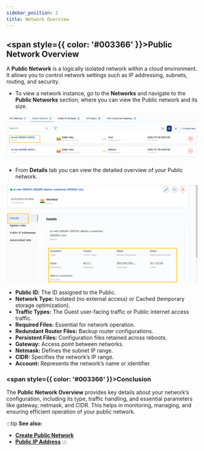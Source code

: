 ```yaml
---
sidebar_position: 2
title: Network Overview
---
```


## <span style={{ color: '#003366' }}>Public Network Overview</span>

A **Public Network** is a logically isolated network within a cloud environment. It allows you to control network settings such as IP addressing, subnets, routing, and security.

- To view a network instance, go to the **Networks** and navigate to the **Public Networks** section, where you can view the Public network and its size. 

![alt text](images/public-network-overview.png)

- From **Details** tab you can view the detailed overview of your Public network.

![alt text](images/public-detail.png)

- **Public ID**: The ID assigned to the Public.
- **Network Type:** Isolated (no external access) or Cached (temporary storage optimization).
- **Traffic Types:** The Guest user-facing traffic or Public internet access traffic.   
- **Required Files:** Essential for network operation.  
- **Redundant Router Files:** Backup router configurations.  
- **Persistent Files:** Configuration files retained across reboots.  
- **Gateway:** Access point between networks.  
- **Netmask:** Defines the subnet IP range.  
- **CIDR:** Specifies the network’s IP range.  
- **Account:** Represents the network’s name or identifier.  


### <span style={{ color: '#003366' }}>Conclusion</span>

The **Public Network Overview** provides key details about your network’s configuration, including its type, traffic handling, and essential parameters like gateway, netmask, and CIDR. This helps in monitoring, managing, and ensuring efficient operation of your public network.

:::tip
**See also:**  
- **[Create Public Network](./Create%20Public%20Network.md)**
- **[Public IP Address](./Public%20IP%20Address.md)**
:::
